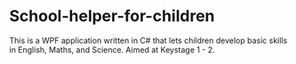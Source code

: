 # School-helper-for-children
This is a WPF application written in C# that lets children develop basic skills in English, Maths, and Science. Aimed at Keystage 1 - 2.
